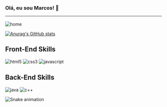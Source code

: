 ### Olá, eu sou Marcos! 👋 <hr>

<div style="display: inline-block;">
    <img align="center" src="https://media.discordapp.net/attachments/784229787492679690/1084574595757133834/Screenshot_20230312-173318-010.png" alt="home">
</div><br>

[![Anurag's GitHub stats](https://github-readme-stats.vercel.app/api?username=TheMarksan&border_color=C7A86E&bg_color=FFFFFF&text_color=000000)](https://github.com/TheMarksan/github-readme-stats)

## Front-End Skills 
<div style="display: inline-block;">
    <img align="center" src="https://img.shields.io/badge/HTML5-E34F26?style=for-the-badge&logo=html5&logoColor=white" alt="html5">
    <img align="center" src="https://img.shields.io/badge/CSS3-1572B6?style=for-the-badge&logo=css3&logoColor=white" alt="css3">
    <img align="center" src="https://img.shields.io/badge/JavaScript-323330?style=for-the-badge&logo=javascript&logoColor=F7DF1E" alt="javascript">
</div><br>

## Back-End Skills
<div style="display: inline-block;">
    <img align="center" src="https://img.shields.io/badge/Java-ED8B00?style=for-the-badge&logo=openjdk&logoColor=white" alt="java">
    <img align="center" src="https://img.shields.io/badge/C%2B%2B-00599C?style=for-the-badge&logo=c%2B%2B&logoColor=white" alt="c++">
</div><br>

![Snake animation](https://github.com/TheMarksan/TheMarksan/blob/output/github-contribution-grid-snake.svg)
